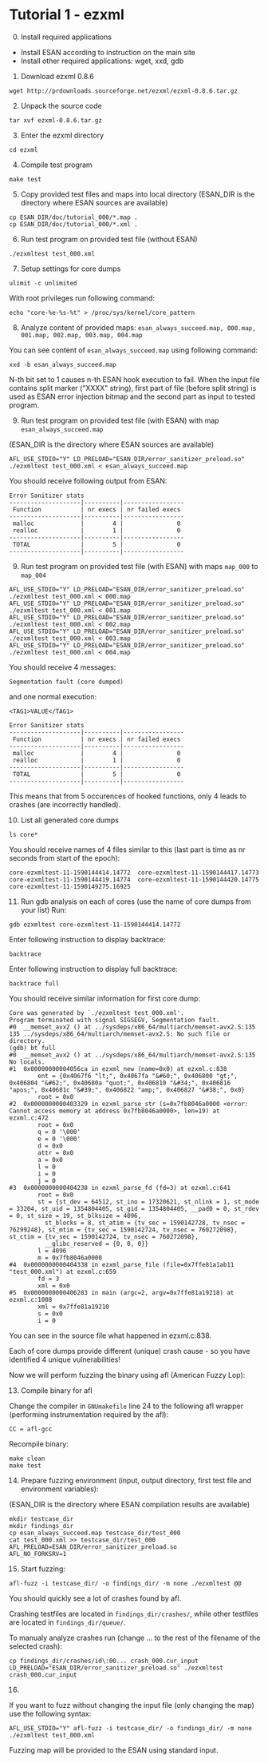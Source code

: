 # Tutorial 1 - ezxml

0. Install required applications

- Install ESAN according to instruction on the main site
- Install other required applications: wget, xxd, gdb

1. Download ezxml 0.8.6
```
wget http://prdownloads.sourceforge.net/ezxml/ezxml-0.8.6.tar.gz
```

2. Unpack the source code
```
tar xvf ezxml-0.8.6.tar.gz
```

3. Enter the ezxml directory
```
cd ezxml
```

4. Compile test program
```
make test
```

5. Copy provided test files and maps into local directory
(ESAN_DIR is the directory where ESAN sources are available)
```
cp ESAN_DIR/doc/tutorial_000/*.map .
cp ESAN_DIR/doc/tutorial_000/*.xml .
```

6. Run test program on provided test file (without ESAN)
```
./ezxmltest test_000.xml
```

7. Setup settings for core dumps

```
ulimit -c unlimited
```
With root privileges run following command:
```
echo "core-%e-%s-%t" > /proc/sys/kernel/core_pattern
```

8. Analyze content of provided maps: `esan_always_succeed.map, 000.map, 001.map, 002.map, 003.map, 004.map`

You can see content of `esan_always_succeed.map` using following command:
```
xxd -b esan_always_succeed.map
```
N-th bit set to 1 causes n-th ESAN hook execution to fail.
When the input file contains split marker ("XXXX" string), first part of file (before split string) is used as ESAN error injection bitmap and the second part as input to tested program.

9. Run test program on provided test file (with ESAN) with map `esan_always_succeed.map`

(ESAN_DIR is the directory where ESAN sources are available)
```
AFL_USE_STDIO="Y" LD_PRELOAD="ESAN_DIR/error_sanitizer_preload.so" ./ezxmltest test_000.xml < esan_always_succeed.map
```

You should receive following output from ESAN:
```
Error Sanitizer stats
--------------------|----------|-----------------
 Function           | nr execs | nr failed execs
--------------------|----------|-----------------
 malloc             |        4 |               0
 realloc            |        1 |               0
--------------------|----------|-----------------
 TOTAL              |        5 |               0
--------------------|----------|-----------------
```
9. Run test program on provided test file (with ESAN) with maps `map_000` to `map_004`

```
AFL_USE_STDIO="Y" LD_PRELOAD="ESAN_DIR/error_sanitizer_preload.so" ./ezxmltest test_000.xml < 000.map
AFL_USE_STDIO="Y" LD_PRELOAD="ESAN_DIR/error_sanitizer_preload.so" ./ezxmltest test_000.xml < 001.map
AFL_USE_STDIO="Y" LD_PRELOAD="ESAN_DIR/error_sanitizer_preload.so" ./ezxmltest test_000.xml < 002.map
AFL_USE_STDIO="Y" LD_PRELOAD="ESAN_DIR/error_sanitizer_preload.so" ./ezxmltest test_000.xml < 003.map
AFL_USE_STDIO="Y" LD_PRELOAD="ESAN_DIR/error_sanitizer_preload.so" ./ezxmltest test_000.xml < 004.map
```

You should receive 4 messages:
```
Segmentation fault (core dumped)
```
and one normal execution:
```
<TAG1>VALUE</TAG1>

Error Sanitizer stats
--------------------|----------|-----------------
 Function           | nr execs | nr failed execs
--------------------|----------|-----------------
 malloc             |        4 |               0
 realloc            |        1 |               0
--------------------|----------|-----------------
 TOTAL              |        5 |               0
--------------------|----------|-----------------
```
This means that from 5 occurences of hooked functions, only 4 leads to crashes (are incorrectly handled).

10. List all generated core dumps
```
ls core*
```
You should receive names of 4 files similar to this (last part is time as nr seconds from start of the epoch):
```
core-ezxmltest-11-1590144414.14772  core-ezxmltest-11-1590144417.14773  core-ezxmltest-11-1590144419.14774  core-ezxmltest-11-1590144420.14775  core-ezxmltest-11-1590149275.16925
```

11. Run gdb analysis on each of cores
(use the name of core dumps from your list)
Run:
```
gdb ezxmltest core-ezxmltest-11-1590144414.14772
```
Enter following instruction to display backtrace:
```
backtrace
```
Enter following instruction to display full backtrace:
```
backtrace full
```

You should receive similar information for first core dump:
```
Core was generated by `./ezxmltest test_000.xml'.
Program terminated with signal SIGSEGV, Segmentation fault.
#0  __memset_avx2 () at ../sysdeps/x86_64/multiarch/memset-avx2.S:135
135	../sysdeps/x86_64/multiarch/memset-avx2.S: No such file or directory.
(gdb) bt full
#0  __memset_avx2 () at ../sysdeps/x86_64/multiarch/memset-avx2.S:135
No locals.
#1  0x00000000004056ca in ezxml_new (name=0x0) at ezxml.c:838
        ent = {0x4067f6 "lt;", 0x4067fa "&#60;", 0x406800 "gt;", 0x406804 "&#62;", 0x40680a "quot;", 0x406810 "&#34;", 0x406816 "apos;", 0x40681c "&#39;", 0x406822 "amp;", 0x406827 "&#38;", 0x0}
        root = 0x0
#2  0x0000000000403329 in ezxml_parse_str (s=0x7fb8046a0000 <error: Cannot access memory at address 0x7fb8046a0000>, len=19) at ezxml.c:472
        root = 0x0
        q = 0 '\000'
        e = 0 '\000'
        d = 0x0
        attr = 0x0
        a = 0x0
        l = 0
        i = 0
        j = 0
#3  0x0000000000404238 in ezxml_parse_fd (fd=3) at ezxml.c:641
        root = 0x0
        st = {st_dev = 64512, st_ino = 17320621, st_nlink = 1, st_mode = 33204, st_uid = 1354804405, st_gid = 1354804405, __pad0 = 0, st_rdev = 0, st_size = 19, st_blksize = 4096,
          st_blocks = 8, st_atim = {tv_sec = 1590142728, tv_nsec = 76299248}, st_mtim = {tv_sec = 1590142724, tv_nsec = 760272098}, st_ctim = {tv_sec = 1590142724, tv_nsec = 760272098},
          __glibc_reserved = {0, 0, 0}}
        l = 4096
        m = 0x7fb8046a0000
#4  0x0000000000404338 in ezxml_parse_file (file=0x7ffe81a1ab11 "test_000.xml") at ezxml.c:659
        fd = 3
        xml = 0x0
#5  0x0000000000406283 in main (argc=2, argv=0x7ffe81a19218) at ezxml.c:1008
        xml = 0x7ffe81a19210
        s = 0x0
        i = 0
```
You can see in the source file what happened in ezxml.c:838.

Each of core dumps provide different (unique) crash cause - so you have identified 4 unique vulnerabilities!

Now we will perform fuzzing the binary using afl (American Fuzzy Lop):

13. Compile binary for afl

Change the compiler in `GNUmakefile` line 24 to the following afl wrapper (performing instrumentation required by the afl):
```
CC = afl-gcc
```
Recompile binary:

```
make clean
make test
```

14. Prepare fuzzing environment (input, output directory, first test file and environment variables):

(ESAN_DIR is the directory where ESAN compilation results are available)
```
mkdir testcase_dir
mkdir findings_dir
cp esan_always_succeed.map testcase_dir/test_000
cat test_000.xml >> testcase_dir/test_000
AFL_PRELOAD=ESAN_DIR/error_sanitizer_preload.so
AFL_NO_FORKSRV=1
```

15. Start fuzzing:
```
afl-fuzz -i testcase_dir/ -o findings_dir/ -m none ./ezxmltest @@
```

You should quickly see a lot of crashes found by afl.

Crashing testfiles are located in `findings_dir/crashes/`, while other testfiles are located in `findings_dir/queue/`.

To manualy analyze crashes run (change ... to the rest of the filename of the selected crash):
```
cp findings_dir/crashes/id\:00... crash_000.cur_input
LD_PRELOAD="ESAN_DIR/error_sanitizer_preload.so" ./ezxmltest crash_000.cur_input
```

16.

If you want to fuzz without changing the input file (only changing the map) use the following syntax:

```
AFL_USE_STDIO="Y" afl-fuzz -i testcase_dir/ -o findings_dir/ -m none ./ezxmltest test_000.xml
```

Fuzzing map will be provided to the ESAN using standard input.

